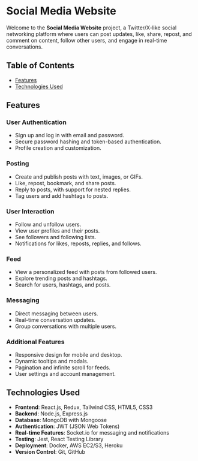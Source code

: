 # **Social Media Website**

Welcome to the **Social Media Website** project, a Twitter/X-like social networking platform where users can post updates, like, share, repost, and comment on content, follow other users, and engage in real-time conversations.

## **Table of Contents**

- [Features](#features)
- [Technologies Used](#technologies-used)

## **Features**

### **User Authentication**
- Sign up and log in with email and password.
- Secure password hashing and token-based authentication.
- Profile creation and customization.

### **Posting**
- Create and publish posts with text, images, or GIFs.
- Like, repost, bookmark, and share posts.
- Reply to posts, with support for nested replies.
- Tag users and add hashtags to posts.

### **User Interaction**
- Follow and unfollow users.
- View user profiles and their posts.
- See followers and following lists.
- Notifications for likes, reposts, replies, and follows.

### **Feed**
- View a personalized feed with posts from followed users.
- Explore trending posts and hashtags.
- Search for users, hashtags, and posts.

### **Messaging**
- Direct messaging between users.
- Real-time conversation updates.
- Group conversations with multiple users.

### **Additional Features**
- Responsive design for mobile and desktop.
- Dynamic tooltips and modals.
- Pagination and infinite scroll for feeds.
- User settings and account management.

## **Technologies Used**

- **Frontend**: React.js, Redux, Tailwind CSS, HTML5, CSS3
- **Backend**: Node.js, Express.js
- **Database**: MongoDB with Mongoose
- **Authentication**: JWT (JSON Web Tokens)
- **Real-time Features**: Socket.io for messaging and notifications
- **Testing**: Jest, React Testing Library
- **Deployment**: Docker, AWS EC2/S3, Heroku
- **Version Control**: Git, GitHub

